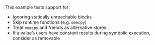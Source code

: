 This example tests support for:

* Ignoring statically unreachable blocks
* Skip runtime functions (e.g. `memcpy`)
* Treat `memcpy` and friends as alternative stores
* If a value’s users have constant results during symbolic execution, consider
  as removable
